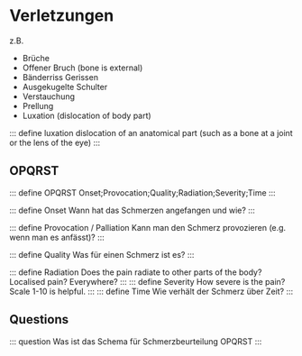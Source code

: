 # Verletzungen

z.B.
+ Brüche
+ Offener Bruch (bone is external)
+ Bänderriss Gerissen
+ Ausgekugelte Schulter
+ Verstauchung
+ Prellung
+ Luxation (dislocation of body part)

::: define luxation
dislocation of an anatomical part (such as a bone at a joint or the lens of the eye)
:::



## OPQRST

::: define OPQRST
Onset;Provocation;Quality;Radiation;Severity;Time
:::


::: define Onset
Wann hat das Schmerzen angefangen und wie?
:::

::: define Provocation / Palliation
Kann man den Schmerz provozieren (e.g. wenn man es anfässt)?
:::

::: define Quality
Was für einen Schmerz ist es?
:::

::: define Radiation
Does the pain radiate to other parts of the body? Localised pain? Everywhere?
:::
::: define Severity
How severe is the pain? Scale 1-10 is helpful.
:::
::: define Time
Wie verhält der Schmerz über Zeit?
:::


## Questions

::: question Was ist das Schema für Schmerzbeurteilung
OPQRST
:::